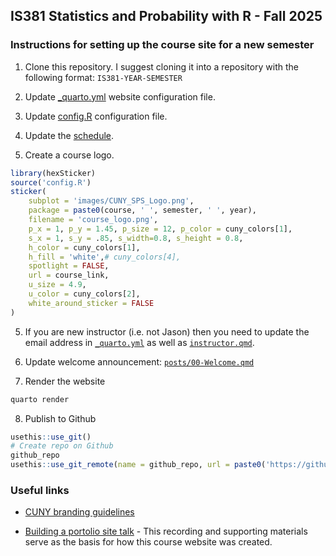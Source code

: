 
## IS381 Statistics and Probability with R - Fall 2025

### Instructions for setting up the course site for a new semester

1.  Clone this repository. I suggest cloning it into a repository with
    the following format: `IS381-YEAR-SEMESTER`

2.  Update [\_quarto.yml](_quarto.yml) website configuration file.

3.  Update [config.R](config.R) configuration file.

4.  Update the [schedule](Schedule.xlsx).

5.  Create a course logo.

``` r
library(hexSticker)
source('config.R')
sticker(
    subplot = 'images/CUNY_SPS_Logo.png',
    package = paste0(course, ' ', semester, ' ', year),
    filename = 'course_logo.png',
    p_x = 1, p_y = 1.45, p_size = 12, p_color = cuny_colors[1], 
    s_x = 1, s_y = .85, s_width=0.8, s_height = 0.8,
    h_color = cuny_colors[1],
    h_fill = 'white',# cuny_colors[4],
    spotlight = FALSE,
    url = course_link,
    u_size = 4.9,
    u_color = cuny_colors[2],
    white_around_sticker = FALSE
)
```

5.  If you are new instructor (i.e. not Jason) then you need to update
    the email address in [`_quarto.yml`](_quarto.yml) as well as
    [`instructor.qmd`](instructor.qmd).

6.  Update welcome announcement:
    [`posts/00-Welcome.qmd`](posts/00-Welcome.qmd)

7.  Render the website

``` bash
quarto render
```

8.  Publish to Github

``` r
usethis::use_git()
# Create repo on Github
github_repo
usethis::use_git_remote(name = github_repo, url = paste0('https://github.com/jbryer/', github_repo))
```

### Useful links

- [CUNY branding
  guidelines](https://www.cuny.edu/wp-content/uploads/sites/4/page-assets/about/administration/offices/communications-marketing/university-identity/campus-logos/28283961_2-CUNY-SPS-Style-guide_110221_onepgr-2.pdf)

- [Building a portolio site
  talk](https://bryer.org/posts/2025-02-19-Github_Portfolio.html) - This
  recording and supporting materials serve as the basis for how this
  course website was created.
